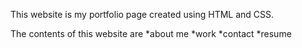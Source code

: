 This website is my portfolio page created using HTML and CSS.

The contents of this website are 
  *about me
  *work
  *contact 
  *resume

